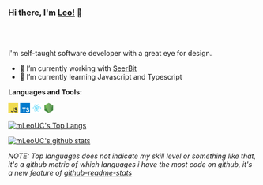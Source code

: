 ### Hi there, I'm [Leo!]() 👋
 

<br />
<br />

I'm self-taught software developer with a great eye for design.

<!--
**leotryout/leotryout** is a ✨ _special_ ✨ repository because its `README.md` (this file) appears on your GitHub profile.

Here are some ideas to get you started:

- 🔭 I’m currently working on ...
- 🌱 I’m currently learning ...
- 👯 I’m looking to collaborate on ...
- 🤔 I’m looking for help with ...
- 💬 Ask me about ...
- 📫 How to reach me: ...
- 😄 Pronouns: ...
- ⚡ Fun fact: ...
-->


- 🔭 I’m currently working with [SeerBit](https://www.seerbit.com/)
- 🌱 I’m currently learning Javascript and Typescript

**Languages and Tools:**  

<code><img height="20" src="https://raw.githubusercontent.com/github/explore/80688e429a7d4ef2fca1e82350fe8e3517d3494d/topics/javascript/javascript.png"></code>
<code><img height="20" src="https://raw.githubusercontent.com/github/explore/80688e429a7d4ef2fca1e82350fe8e3517d3494d/topics/typescript/typescript.png"></code>
<code><img height="20" src="https://raw.githubusercontent.com/github/explore/80688e429a7d4ef2fca1e82350fe8e3517d3494d/topics/react/react.png"></code>
<code><img height="20" src="https://raw.githubusercontent.com/github/explore/80688e429a7d4ef2fca1e82350fe8e3517d3494d/topics/nodejs/nodejs.png"></code>   


[![mLeoUC's Top Langs](https://github-readme-stats.vercel.app/api/top-langs/?username=mLeoUC&langs_count=8&hide=c%2B%2B,c,java&layout=compact&theme=dracula)](https://github.com/mLeoUC/github-readme-stats)

[![mLeoUC's github stats](https://github-readme-stats.vercel.app/api?username=mLeoUC&count_private=true&show_icons=true&theme=dracula)](https://github.com/mLeoUC/github-readme-stats)


*NOTE: Top languages does not indicate my skill level or something like that, it's a github metric of which languages i have the most code on github, it's a new feature of [github-readme-stats](https://github.com/anuraghazra/github-readme-stats)*
